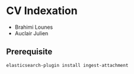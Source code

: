 # CV Indexation

- Brahimi Lounes
- Auclair Julien

## Prerequisite

````
elasticsearch-plugin install ingest-attachment
````

